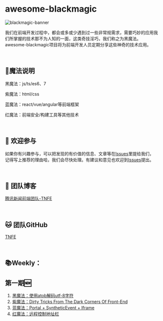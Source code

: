 # awesome-blackmagic

![blackmagic-banner](https://raw.githubusercontent.com/Tnfe/awesome-blackmagic/master/assets/banner.png "awesome-blackmagic")

我们在前端开发过程中，都会或多或少遇到过一些非常规需求，需要巧妙的应用我们所掌握的技术那不为人知的一面，这类奇技淫巧，我们称之为黑魔法。awesome-blackmagic项目将为前端开发人员定期分享这些神奇的技术应用。

<br />

## :tophat:魔法说明

黑魔法：js/ts/es6、7

紫魔法：html/css

蓝魔法：react/vue/angular等前端框架

红魔法：前端安全/构建工具等其他技术

<br />

##  :clap: 欢迎参与​

如果你有兴趣参与，可以把发现的有价值的信息、文章等在[Issues](https://github.com/Tnfe/awesome-blackmagic/issues)里提给我们，记得写上推荐的理由哈，我们会尽快处理。有建议和意见也欢迎到[Issues](https://github.com/Tnfe/awesome-blackmagic/issues)提出。

<br />

## :steam_locomotive: ​团队博客

[腾讯新闻前端团队-TNFE](https://segmentfault.com/blog/tnfe)

<br />

## :cat: 团队GitHub

[TNFE](https://github.com/Tnfe)

<br />

## :books: ​Weekly：

## 第一期:new:
1. [黑魔法：使用atob解码utf-8字符](http://levy.work/2017-03-24-black-magic-js-atob-with-utf8/)
2. [紫魔法：Dirty Tricks From The Dark Corners Of Front-End](https://www.w3cplus.com/css/dirty-tricks-dark-corners-front-end-pt1.html)
3. [蓝魔法：Portal + SyntheticEvent + Iframe](https://blog.crimx.com/2018/07/15/react-dark-magic-portal-synthetic-event-iframe/)
4. [红魔法：远程控制地址栏](https://mp.weixin.qq.com/s/T4jQUdS-rar7hr2EWilJrw?)